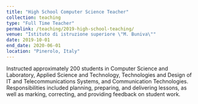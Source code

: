 ```yaml
---
title: "High School Computer Science Teacher"
collection: teaching
type: "Full Time Teacher"
permalink: /teaching/2019-high-school-teaching/
venue: "Istituto di istruzione superiore \"M. Buniva\""
date: 2019-10-01
end_date: 2020-06-01
location: "Pinerolo, Italy"
---
```


Instructed approximately 200 students in Computer Science and Laboratory, Applied Science and Technology, Technologies and Design of IT and Telecommunications Systems, and Communication Technologies. Responsibilities included planning, preparing, and delivering lessons, as well as marking, correcting, and providing feedback on student work.
